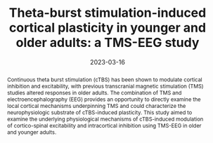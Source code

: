 ---
abstract: "Continuous theta burst stimulation (cTBS) has been shown to modulate cortical inhibition and excitability, with previous transcranial magnetic stimulation (TMS) studies altered responses in older adults. The combination of TMS and electroencephalography (EEG) provides an opportunity to directly examine the local cortical mechanisms underpinning TMS and could characterize the neurophysiologic substrate of cTBS-induced plasticity. This study aimed to examine the underlying physiological mechanisms of cTBS-induced modulation of cortico-spinal excitability and intracortical inhibition using TMS-EEG in older and younger adults."

authors:
- Alicia-Goodwill
- Wilson-Lim
- Shahid-Bashir
- Ryo-Kitada
- Wenxuan-Cheng
- Annabel-Chen

date: "2023-03-16"
doi: ""
featured: false
projects: ""
publication: "Goodwill, A. M., Lim, W., Bashir, S., Kitada, R., Cheng, W., Chen, S. A. (2023, July 22-26). Theta-burst stimulation-induced cortical plasticity in younger and older adults: a TMS-EEG study [Poster presentation]. Organization for Human Brain Mapping 29th Annual Meeting, Montréal, QC, Canada."
publication_short: ""
publication_types:
# Legend: 0 = Uncategorized; 1 = Conference paper; 2 = Journal article;
# 3 = Preprint / Working Paper; 4 = Report; 5 = Book; 6 = Book section;
# 7 = Thesis; 8 = Patent
- "1"
publishDate: "2023-03-16"
tags:
- TMS
- EEG
- Ageing
title: "Theta-burst stimulation-induced cortical plasticity in younger and older adults: a TMS-EEG study"
url_code: ""
url_dataset: ""
url_pdf: ""
url_poster: ""
url_project: ""
url_slides: ""
url_source: ""
url_video: ""
---